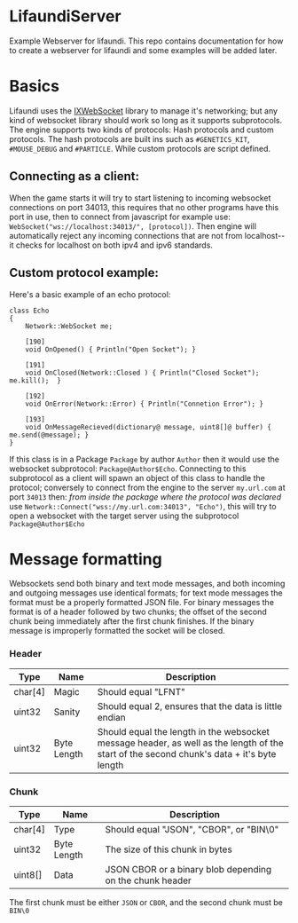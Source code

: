 # LifaundiServer
Example Webserver for lifaundi.  This repo contains documentation for how to create a webserver for lifaundi and some examples will be added later.

# Basics

Lifaundi uses the [IXWebSocket](https://github.com/machinezone/IXWebSocket) library to manage it's networking; but any kind of websocket library should work so long as it supports subprotocols. The engine supports two kinds of protocols: Hash protocols and custom protocols. The hash protocols are built ins such as `#GENETICS_KIT`, `#MOUSE_DEBUG` and `#PARTICLE`.  While custom protocols are script defined.

## Connecting as a client:

When the game starts it will try to start listening to incoming websocket connections on port 34013, this requires that no other programs have this port in use, then to connect from javascript for example use: `WebSocket("ws://localhost:34013/", [protocol])`. Then engine will automatically reject any incoming connections that are not from localhost--it checks for localhost on both ipv4 and ipv6 standards.

## Custom protocol example:

Here's a basic example of an echo protocol:

```
class Echo
{
	Network::WebSocket me;

	[190]
	void OnOpened()	{ Println("Open Socket"); }

	[191]
	void OnClosed(Network::Closed )	{ Println("Closed Socket"); me.kill();	}

	[192]
	void OnError(Network::Error) { Println("Connetion Error"); }

	[193]
	void OnMessageRecieved(dictionary@ message, uint8[]@ buffer) { me.send(@message); }
}
```

If this class is in a Package `Package` by author `Author` then it would use the websocket subprotocol: `Package@Author$Echo`. Connecting to this subprotocol as a client will spawn an object of this class to handle the protocol; conversely to connect from the engine to the server `my.url.com` at port `34013` then: *from inside the package where the protocol was declared* use `Network::Connect("wss://my.url.com:34013", "Echo")`, this will try to open a websocket with the target server using the subprotocol `Package@Author$Echo`

# Message formatting

Websockets send both binary and text mode messages, and both incoming and outgoing messages use identical formats; for text mode messages the format must be a properly formatted JSON file.  For binary messages the format is of a header followed by two chunks; the offset of the second chunk being immediately after the first chunk finishes.  If the binary message is improperly formatted the socket will be closed.

### Header 

| Type | Name | Description |
| ---------- | ---------- | ---------- |
| char[4] | Magic | Should equal "LFNT" |
| uint32 | Sanity | Should equal 2, ensures that the data is little endian |
| uint32 | Byte Length | Should equal the length in the websocket message header, as well as the length of the start of the second chunk's data + it's byte length |

### Chunk 

| Type | Name | Description |
| ---------- | ---------- | ---------- |
| char[4] | Type | Should equal "JSON", "CBOR", or "BIN\0" |
| uint32 | Byte Length | The size of this chunk in bytes |
| uint8[] | Data | JSON CBOR or a binary blob depending on the chunk header |

The first chunk must be either `JSON` or `CBOR`, and the second chunk must be `BIN\0`



